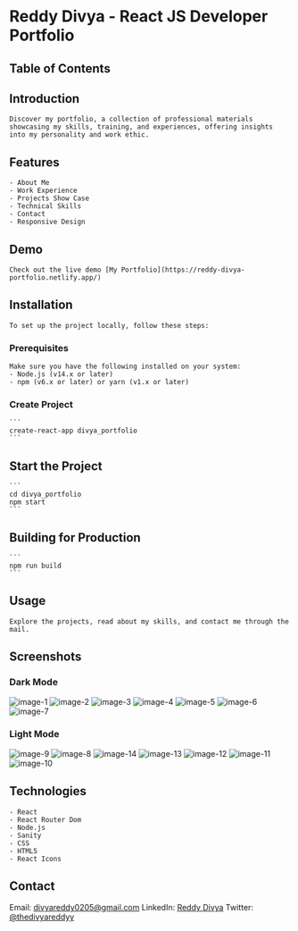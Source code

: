 # Reddy Divya - React JS Developer Portfolio

## Table of Contents

## Introduction

    Discover my portfolio, a collection of professional materials showcasing my skills, training, and experiences, offering insights into my personality and work ethic.

## Features

    - About Me
    - Work Experience
    - Projects Show Case
    - Technical Skills
    - Contact
    - Responsive Design

## Demo

    Check out the live demo [My Portfolio](https://reddy-divya-portfolio.netlify.app/)

## Installation

    To set up the project locally, follow these steps:

### Prerequisites

    Make sure you have the following installed on your system:
    - Node.js (v14.x or later)
    - npm (v6.x or later) or yarn (v1.x or later)

### Create Project

    ```
    create-react-app divya_portfolio
    ```

## Start the Project

    ```
    cd divya_portfolio
    npm start
    ```

## Building for Production

    ```
    npm run build
    ```

## Usage

    Explore the projects, read about my skills, and contact me through the mail.

## Screenshots

### Dark Mode

![image-1](https://github.com/ReddyDivya/divya_portfolio/assets/34181144/1ec9fabb-86be-47e5-baa0-9bf8d54ed278)
![image-2](https://github.com/ReddyDivya/divya_portfolio/assets/34181144/17121ca9-9dea-493b-a8b4-02acaa97c82a)
![image-3](https://github.com/ReddyDivya/divya_portfolio/assets/34181144/9739ecae-1792-4b91-bcae-d26ed05c4d72)
![image-4](https://github.com/ReddyDivya/divya_portfolio/assets/34181144/ed91685d-7c38-4924-9315-632efb4aa9e2)
![image-5](https://github.com/ReddyDivya/divya_portfolio/assets/34181144/74cd48f9-b747-4775-bd92-382cfa508db9)
![image-6](https://github.com/ReddyDivya/divya_portfolio/assets/34181144/bd89ce82-116d-467c-9ea0-49a687ce8621)
![image-7](https://github.com/ReddyDivya/divya_portfolio/assets/34181144/443d45ce-aaa7-4231-be52-4d190d599d80)


### Light Mode

![image-9](https://github.com/ReddyDivya/divya_portfolio/assets/34181144/245580e0-409e-4fca-b8f1-8d0989600995)
![image-8](https://github.com/ReddyDivya/divya_portfolio/assets/34181144/7b113858-4408-4ea8-a912-202468534355)
![image-14](https://github.com/ReddyDivya/divya_portfolio/assets/34181144/32a7e5fd-4167-45fe-86c2-73a3a0195c2f)
![image-13](https://github.com/ReddyDivya/divya_portfolio/assets/34181144/6f315729-6bb5-4cbf-b63d-cb1273b34bd8)
![image-12](https://github.com/ReddyDivya/divya_portfolio/assets/34181144/b4fa8bfa-8094-4c8d-a489-c03458698508)
![image-11](https://github.com/ReddyDivya/divya_portfolio/assets/34181144/24bc7c39-f6f1-4ce2-89cf-366002268b16)
![image-10](https://github.com/ReddyDivya/divya_portfolio/assets/34181144/edcb22e8-ac03-4e10-9460-19e85425a5a4)

## Technologies

    - React
    - React Router Dom
    - Node.js
    - Sanity
    - CSS
    - HTML5
    - React Icons

## Contact

Email: divyareddy0205@gmail.com
LinkedIn: [Reddy Divya](https://www.linkedin.com/in/reddy-divya-58025a12b/)
Twitter: [@thedivyareddyy](https://x.com/thedivyareddyy)

